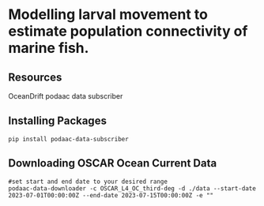 # Modelling larval movement to estimate population connectivity of marine fish.

## Resources
OceanDrift
podaac data subscriber

## Installing Packages

```{bash}
pip install podaac-data-subscriber
```

## Downloading OSCAR Ocean Current Data
```{bash}
#set start and end date to your desired range
podaac-data-downloader -c OSCAR_L4_OC_third-deg -d ./data --start-date 2023-07-01T00:00:00Z --end-date 2023-07-15T00:00:00Z -e ""
```
